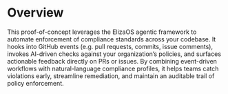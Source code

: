 # Overview
This proof-of-concept leverages the ElizaOS agentic framework to automate enforcement of compliance standards across your codebase. It hooks into GitHub events (e.g. pull requests, commits, issue comments), invokes AI-driven checks against your organization’s policies, and surfaces actionable feedback directly on PRs or issues. By combining event-driven workflows with natural-language compliance profiles, it helps teams catch violations early, streamline remediation, and maintain an auditable trail of policy enforcement.